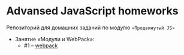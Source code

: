 # Advansed JavaScript homeworks

Репозиторий для домашних заданий по модулю `«Продвинутый JS»`

- Занятие «Модули и WebPack»:
  - #1 – [webpack](https://github.com/KoensBerg/advanced-js-homeworks/tree/master/webpack)